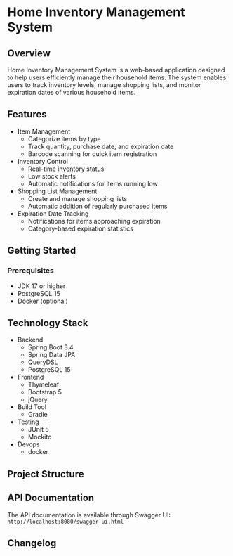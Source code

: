 # Home Inventory Management System

## Overview
Home Inventory Management System is a web-based application designed to help users efficiently manage their household items. The system enables users to track inventory levels, manage shopping lists, and monitor expiration dates of various household items.

## Features
- Item Management
  - Categorize items by type
  - Track quantity, purchase date, and expiration date
  - Barcode scanning for quick item registration
- Inventory Control
  - Real-time inventory status
  - Low stock alerts
  - Automatic notifications for items running low
- Shopping List Management
  - Create and manage shopping lists
  - Automatic addition of regularly purchased items
- Expiration Date Tracking
  - Notifications for items approaching expiration
  - Category-based expiration statistics

## Getting Started
### Prerequisites
- JDK 17 or higher
- PostgreSQL 15
- Docker (optional)


## Technology Stack
- Backend
  - Spring Boot 3.4
  - Spring Data JPA
  - QueryDSL
  - PostgreSQL 15
- Frontend
  - Thymeleaf
  - Bootstrap 5
  - jQuery
- Build Tool
  - Gradle
- Testing
  - JUnit 5
  - Mockito
- Devops
  - docker


## Project Structure


## API Documentation
The API documentation is available through Swagger UI:
`http://localhost:8080/swagger-ui.html`

## Changelog
